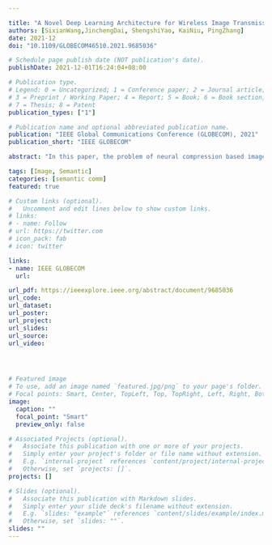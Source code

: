 ```yaml
---

title: "A Novel Deep Learning Architecture for Wireless Image Transmission"
authors: [SixianWang,JinchengDai, ShengshiYao, KaiNiu, PingZhang]
date: 2021-12
doi: "10.1109/GLOBECOM46510.2021.9685036"

# Schedule page publish date (NOT publication's date).
publishDate: 2021-12-01T16:24:04+08:00

# Publication type.
# Legend: 0 = Uncategorized; 1 = Conference paper; 2 = Journal article;
# 3 = Preprint / Working Paper; 4 = Report; 5 = Book; 6 = Book section;
# 7 = Thesis; 8 = Patent
publication_types: ["1"]

# Publication name and optional abbreviated publication name.
publication: "IEEE Global Communications Conference (GLOBECOM), 2021"
publication_short: "IEEE GLOBECOM"

abstract: "In this paper, the problem of neural compression based image transmission over wireless channels is studied. Since all procedures are considered over wireless links, the quality of training is affected by wireless factors such as packet errors. In the considered model, compressed data given by the neural source encoder (NSE) are fed into an error-control channel encoder and modulated as discrete symbols sent over a memoryless channel. In the receiving end, the channel decoder and the neural source decoder (NSD) forms an iterative structure to reconstruct the original image. Since all neural compressed data are transmitted over wireless channels, the training of NSD is affected by wireless channel factors such as residual bit errors given by the channel decoder. Meanwhile, during outer-loop iterations, the NSD needs to match the variant of information reliability output by the channel decoder so as to build a global optimal receiver. To this end, a refiner neural network is first attached after the NSD to adjust its output as the format of a priori information sent into the channel decoder. Then, the extrinsic information transfer (EXIT) functions of channel decoder and NSD are derived. At each iteration, the reliability of messages sent into the NSD is explicitly predicted by using the EXIT chart. By this means, the NSD can be trained in a residual bit error aware manner, and we realize a joint learning and iterative decoding framework to ensure the quality of neural image transmission over realistic wireless channels. "

tags: [Image, Semantic]
categories: [semantic comm]
featured: true

# Custom links (optional).
#   Uncomment and edit lines below to show custom links.
# links:
# - name: Follow
# url: https://twitter.com
# icon_pack: fab
# icon: twitter

links:
- name: IEEE GLOBECOM
  url: 

url_pdf: https://ieeexplore.ieee.org/abstract/document/9685036
url_code: 
url_dataset:
url_poster:
url_project: 
url_slides:
url_source: 
url_video:




# Featured image
# To use, add an image named `featured.jpg/png` to your page's folder. 
# Focal points: Smart, Center, TopLeft, Top, TopRight, Left, Right, BottomLeft, Bottom, BottomRight.
image:
  caption: ""
  focal_point: "Smart"
  preview_only: false

# Associated Projects (optional).
#   Associate this publication with one or more of your projects.
#   Simply enter your project's folder or file name without extension.
#   E.g. `internal-project` references `content/project/internal-project/index.md`.
#   Otherwise, set `projects: []`.
projects: []

# Slides (optional).
#   Associate this publication with Markdown slides.
#   Simply enter your slide deck's filename without extension.
#   E.g. `slides: "example"` references `content/slides/example/index.md`.
#   Otherwise, set `slides: ""`.
slides: ""
---
```

